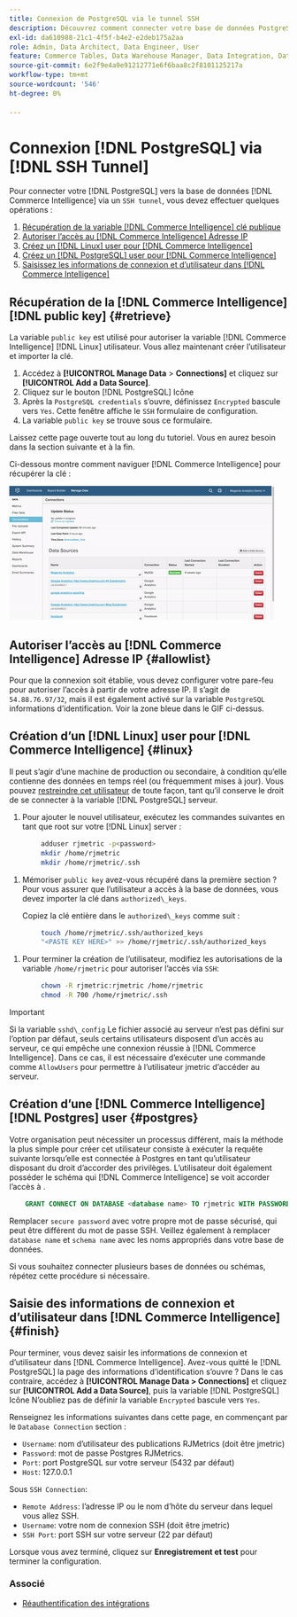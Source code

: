 ```yaml
---
title: Connexion de PostgreSQL via le tunnel SSH
description: Découvrez comment connecter votre base de données PostgreSQL à Commerce Intelligence via un tunnel SSH.
exl-id: da610988-21c1-4f5f-b4e2-e2deb175a2aa
role: Admin, Data Architect, Data Engineer, User
feature: Commerce Tables, Data Warehouse Manager, Data Integration, Data Import/Export, SQL Report Builder
source-git-commit: 6e2f9e4a9e91212771e6f6baa8c2f8101125217a
workflow-type: tm+mt
source-wordcount: '546'
ht-degree: 0%

---
```


# Connexion [!DNL PostgreSQL] via [!DNL SSH Tunnel]

Pour connecter votre [!DNL PostgreSQL] vers la base de données [!DNL Commerce Intelligence] via un `SSH tunnel`, vous devez effectuer quelques opérations :

1. [Récupération de la variable [!DNL Commerce Intelligence] clé publique](#retrieve)
1. [Autoriser l’accès au [!DNL Commerce Intelligence] Adresse IP](#allowlist)
1. [Créez un [!DNL Linux] user pour [!DNL Commerce Intelligence]](#linux)
1. [Créez un [!DNL PostgreSQL] user pour [!DNL Commerce Intelligence]](#postgres)
1. [Saisissez les informations de connexion et d’utilisateur dans [!DNL Commerce Intelligence]](#finish)

## Récupération de la [!DNL Commerce Intelligence] [!DNL public key] {#retrieve}

La variable `public key` est utilisé pour autoriser la variable [!DNL Commerce Intelligence] [!DNL Linux] utilisateur. Vous allez maintenant créer l’utilisateur et importer la clé.

1. Accédez à **[!UICONTROL Manage Data** > **Connections]** et cliquez sur **[!UICONTROL Add a Data Source]**.
1. Cliquez sur le bouton [!DNL PostgreSQL] Icône
1. Après la `PostgreSQL credentials` s’ouvre, définissez `Encrypted` bascule vers `Yes`. Cette fenêtre affiche le `SSH` formulaire de configuration.
1. La variable `public key` se trouve sous ce formulaire.

Laissez cette page ouverte tout au long du tutoriel. Vous en aurez besoin dans la section suivante et à la fin.

Ci-dessous montre comment naviguer [!DNL Commerce Intelligence] pour récupérer la clé :

![Récupération de la clé publique RJMetrics](../../../assets/get-mbi-public-key.gif)

## Autoriser l’accès au [!DNL Commerce Intelligence] Adresse IP {#allowlist}

Pour que la connexion soit établie, vous devez configurer votre pare-feu pour autoriser l’accès à partir de votre adresse IP. Il s’agit de `54.88.76.97/32`, mais il est également activé sur la variable `PostgreSQL` informations d’identification. Voir la zone bleue dans le GIF ci-dessus.

## Création d’un [!DNL Linux] user pour [!DNL Commerce Intelligence] {#linux}

Il peut s’agir d’une machine de production ou secondaire, à condition qu’elle contienne des données en temps réel (ou fréquemment mises à jour). Vous pouvez [restreindre cet utilisateur](../../../administrator/account-management/restrict-db-access.md) de toute façon, tant qu’il conserve le droit de se connecter à la variable [!DNL PostgreSQL] serveur.

1. Pour ajouter le nouvel utilisateur, exécutez les commandes suivantes en tant que root sur votre [!DNL Linux] server :

```bash
        adduser rjmetric -p<password>
        mkdir /home/rjmetric
        mkdir /home/rjmetric/.ssh
```

1. Mémoriser `public key` avez-vous récupéré dans la première section ? Pour vous assurer que l’utilisateur a accès à la base de données, vous devez importer la clé dans `authorized\_keys`.

   Copiez la clé entière dans le `authorized\_keys` comme suit :

```bash
        touch /home/rjmetric/.ssh/authorized_keys
        "<PASTE KEY HERE>" >> /home/rjmetric/.ssh/authorized_keys
```

1. Pour terminer la création de l’utilisateur, modifiez les autorisations de la variable `/home/rjmetric` pour autoriser l’accès via `SSH`:

```bash
        chown -R rjmetric:rjmetric /home/rjmetric
        chmod -R 700 /home/rjmetric/.ssh
```

>[!IMPORTANT]
>
>Si la variable `sshd\_config` Le fichier associé au serveur n’est pas défini sur l’option par défaut, seuls certains utilisateurs disposent d’un accès au serveur, ce qui empêche une connexion réussie à [!DNL Commerce Intelligence]. Dans ce cas, il est nécessaire d’exécuter une commande comme `AllowUsers` pour permettre à l’utilisateur jmetric d’accéder au serveur.

## Création d’une [!DNL Commerce Intelligence] [!DNL Postgres] user {#postgres}

Votre organisation peut nécessiter un processus différent, mais la méthode la plus simple pour créer cet utilisateur consiste à exécuter la requête suivante lorsqu’elle est connectée à Postgres en tant qu’utilisateur disposant du droit d’accorder des privilèges. L’utilisateur doit également posséder le schéma qui [!DNL Commerce Intelligence] se voit accorder l’accès à .

```sql
    GRANT CONNECT ON DATABASE <database name> TO rjmetric WITH PASSWORD <secure password>;GRANT USAGE ON SCHEMA <schema name> TO rjmetric;GRANT SELECT ON ALL TABLES IN SCHEMA <schema name> TO rjmetric;ALTER DEFAULT PRIVILEGES IN SCHEMA <schema name> GRANT SELECT ON TABLES TO rjmetric;
```

Remplacer `secure password` avec votre propre mot de passe sécurisé, qui peut être différent du mot de passe SSH. Veillez également à remplacer `database name` et `schema name` avec les noms appropriés dans votre base de données.

Si vous souhaitez connecter plusieurs bases de données ou schémas, répétez cette procédure si nécessaire.

## Saisie des informations de connexion et d’utilisateur dans [!DNL Commerce Intelligence] {#finish}

Pour terminer, vous devez saisir les informations de connexion et d’utilisateur dans [!DNL Commerce Intelligence]. Avez-vous quitté le [!DNL PostgreSQL] la page des informations d’identification s’ouvre ? Dans le cas contraire, accédez à **[!UICONTROL Manage Data > Connections]** et cliquez sur **[!UICONTROL Add a Data Source]**, puis la variable [!DNL PostgreSQL] Icône N’oubliez pas de définir la variable `Encrypted` bascule vers `Yes`.

Renseignez les informations suivantes dans cette page, en commençant par le `Database Connection` section :

* `Username`: nom d’utilisateur des publications RJMetrics (doit être jmetric)
* `Password`: mot de passe Postgres RJMetrics.
* `Port`: port PostgreSQL sur votre serveur (5432 par défaut)
* `Host`: 127.0.0.1

Sous `SSH Connection`:

* `Remote Address`: l’adresse IP ou le nom d’hôte du serveur dans lequel vous allez SSH.
* `Username`: votre nom de connexion SSH (doit être jmetric)
* `SSH Port`: port SSH sur votre serveur (22 par défaut)

Lorsque vous avez terminé, cliquez sur **Enregistrement et test** pour terminer la configuration.

### Associé

* [Réauthentification des intégrations](https://experienceleague.adobe.com/docs/commerce-knowledge-base/kb/how-to/mbi-reauthenticating-integrations.html)
